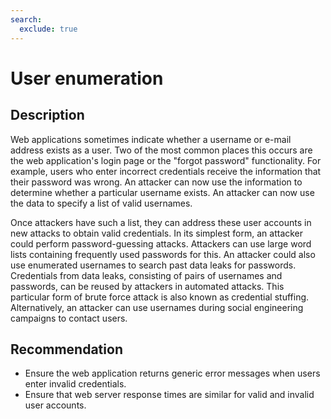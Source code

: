 ```yaml
---
search:
  exclude: true
---
```


# User enumeration
## Description
Web applications sometimes indicate whether a username or e-mail address exists as a user. Two of the most common places this occurs are the web application's login page or the "forgot password" functionality. For example, users who enter incorrect credentials receive the information that their password was wrong. An attacker can now use the information to determine whether a particular username exists. An attacker can now use the data to specify a list of valid usernames. 

Once attackers have such a list, they can address these user accounts in new attacks to obtain valid credentials. In its simplest form, an attacker could perform password-guessing attacks. Attackers can use large word lists containing frequently used passwords for this. An attacker could also use enumerated usernames to search past data leaks for passwords. Credentials from data leaks, consisting of pairs of usernames and passwords, can be reused by attackers in automated attacks. This particular form of brute force attack is also known as credential stuffing. Alternatively, an attacker can use usernames during social engineering campaigns to contact users.

## Recommendation
* Ensure the web application returns generic error messages when users enter invalid credentials.
* Ensure that web server response times are similar for valid and invalid user accounts.
